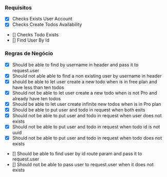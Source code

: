 
### Requisitos

- [x] Checks Exists User Account
- [x] Checks Create Todos Availability
- [] Checks Todo Exists
- [] Find User By Id

### Regras de Negócio

- [x] Should be able to find by username in header and pass it to request.user
- [x] Should not able able to find a non existing user by username in header
- [x] should be able to let user create a new todo when is in free plan and have less than ten todos
- [x] Should not be able to let user create a new todo when is not Pro and already have ten todos
- [x] Should be able to let user create infinite new todos when is in Pro plan
- [x] Should be able to put user and todo in request when both exits
- [x] Should not be able to put user and todo in request when user does not exists
- [x] Should not be able to put user and todo in request when todo id is not uuid
- [x] Should not be able to put user and todo in request when todo does not exists
- [] Should be able to find user by id route param and pass it to request.user
- [] Should not be able to pass user to request.user when it does not exists